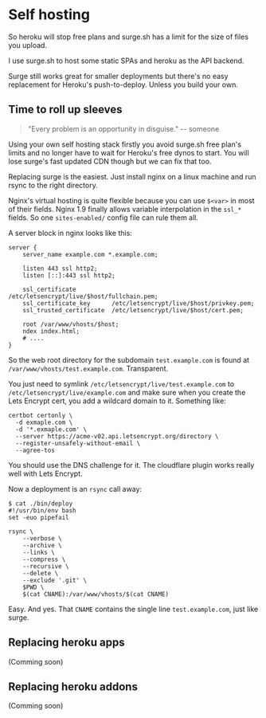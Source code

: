 <!-- hidden -->

# Self hosting

So heroku will stop free plans and surge.sh has a limit for
the size of files you upload.

I use surge.sh to host some static SPAs and heroku as the
API backend.

Surge still works great for smaller deployments but there's
no easy replacement for Heroku's push-to-deploy. Unless you
build your own.


## Time to roll up sleeves

> "Every problem is an opportunity in disguise." -- someone

Using your own self hosting stack firstly you avoid surge.sh
free plan's limits and no longer have to wait for Heroku's
free dynos to start. You will lose surge's fast updated CDN
though but we can fix that too.

Replacing surge is the easiest. Just install nginx on a
linux machine and run rsync to the right directory.

Nginx's virtual hosting is quite flexible because you can use
`$<var>` in most of their fields. Nginx 1.9 finally allows
variable interpolation in the `ssl_*` fields. So one
`sites-enabled/` config file can rule them all.

A server block in nginx looks like this:

```
server {
	server_name example.com *.example.com;

	listen 443 ssl http2;
	listen [::]:443 ssl http2;

	ssl_certificate          /etc/letsencrypt/live/$host/fullchain.pem;
	ssl_certificate_key      /etc/letsencrypt/live/$host/privkey.pem;
	ssl_trusted_certificate  /etc/letsencrypt/live/$host/cert.pem;

	root /var/www/vhosts/$host;
	ndex index.html;
	# ....
}
```

So the web root directory for the subdomain `test.example.com` is
found at `/var/www/vhosts/test.example.com`. Transparent.

You just need to symlink `/etc/letsencrypt/live/test.example.com`
to `/etc/letsencrypt/live/example.com` and make sure when you create
the Lets Encrypt cert, you add a wildcard domain to it. Something like:

```
certbot certonly \
  -d exmaple.com \
  -d '*.exmaple.com' \
  --server https://acme-v02.api.letsencrypt.org/directory \
  --register-unsafely-without-email \
  --agree-tos
```

You should use the DNS challenge for it. The cloudflare plugin works
really well with Lets Encrypt.

Now a deployment is an `rsync` call away:

```
$ cat ./bin/deploy
#!/usr/bin/env bash
set -euo pipefail

rsync \
    --verbose \
    --archive \
    --links \
    --compress \
    --recursive \
    --delete \
    --exclude '.git' \
    $PWD \
    $(cat CNAME):/var/www/vhosts/$(cat CNAME)
```

Easy. And yes. That `CNAME` contains the single line
`test.example.com`, just like surge.


## Replacing heroku apps

(Comming soon)


## Replacing heroku addons

(Comming soon)
